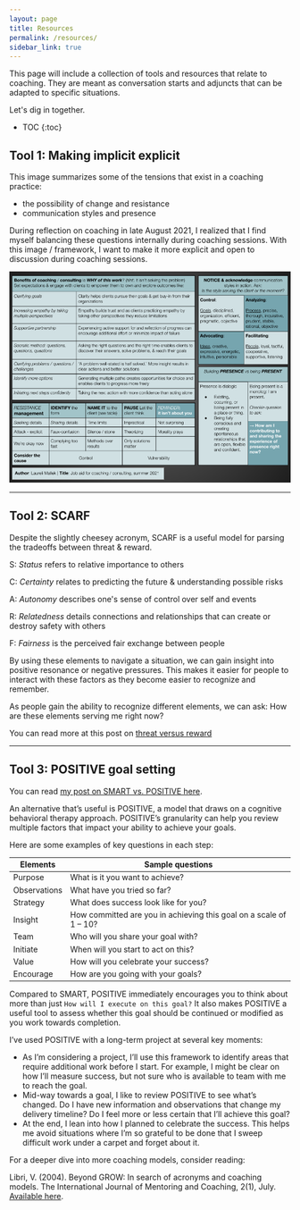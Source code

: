 ```yaml
---
layout: page
title: Resources
permalink: /resources/
sidebar_link: true
---
```

This page will include a collection of tools and resources that relate to coaching. They are meant as conversation starts and adjuncts that can be adapted to specific situations.

Let's dig in together.

* TOC
{:toc}


## Tool 1: Making implicit explicit

This image summarizes some of the tensions that exist in a coaching practice:
- the possibility of change and resistance
- communication styles and presence

During reflection on coaching in late August 2021, I realized that I find myself balancing these questions internally during coaching sessions. With this image / framework, I want to make it more explicit and  open to discussion during coaching sessions.

![coaching-reflection-aid.png](/assets/post-assets/coaching-reflection-aid.png)


---


## Tool 2: SCARF

Despite the slightly cheesey acronym, SCARF is a useful model for parsing the tradeoffs between threat & reward.

S: *Status* refers to relative importance to others

C: *Certainty* relates to predicting the future & understanding possible risks

A: *Autonomy* describes one's sense of control over self and events

R: *Relatedness* details connections and relationships that can create or destroy safety with others

F: *Fairness* is the perceived fair exchange between people

By using these elements to navigate a situation, we can gain insight into positive resonance or negative pressures. This makes it easier for people to interact with these factors as they become easier to recognize and remember. 

As people gain the ability to recognize different elements, we can ask: How are these elements serving me right now?

You can read more at this post on [threat versus reward]( https://www.idylwork.com/general/2021/05/15/threat-vs-reward-what-motivates.html )

---

## Tool 3: POSITIVE goal setting

You can read [my post on SMART vs. POSITIVE here](https://www.idylwork.com/smart-v-positive).

An alternative that’s useful is POSITIVE, a model that draws on a cognitive behavioral therapy approach. POSITIVE’s granularity can help you review multiple factors that impact your ability to achieve your goals. 

Here are some examples of key questions in each step:

| Elements     | Sample questions                                                   |
|--------------|--------------------------------------------------------------------|
| Purpose      | What is it you want to achieve?                                    |
| Observations | What have you tried so far?                                        |
| Strategy     | What does success look like for you?                               |
| Insight      | How committed are you in achieving this goal on a scale of 1 – 10? |
| Team         | Who will you share your goal with?                                 |
| Initiate     | When will you start to act on this?                                |
| Value        | How will you celebrate your success?                               |
| Encourage    | How are you going with your goals?                                 |

Compared to SMART, POSITIVE immediately encourages you to think about more than just `How will I execute on this goal?` It also makes POSITIVE a useful tool to assess whether this goal should be continued or modified as you work towards completion.

I’ve used POSITIVE with a long-term project at several key moments:

- As I’m considering a project, I’ll use this framework to identify areas that require additional work before I start. For example, I might be clear on how I’ll measure success, but not sure who is available to team with me to reach the goal.
- Mid-way towards a goal, I like to review POSITIVE to see what’s changed. Do I have new information and observations that change my delivery timeline? Do I feel more or less certain that I’ll achieve this goal?
- At the end, I lean into how I planned to celebrate the success. This helps me avoid situations where I’m so grateful to be done that I sweep difficult work under a carpet and forget about it.

For a deeper dive into more coaching models, consider reading:

Libri, V. (2004). Beyond GROW: In search of acronyms and coaching models. The International Journal of Mentoring and Coaching, 2(1), July. [Available here](https://www.emccglobal.org/wp-content/uploads/2018/02/29-1.pdf).
